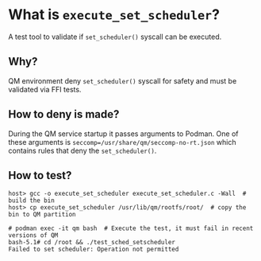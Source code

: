 # What is `execute_set_scheduler`?

A test tool to validate if `set_scheduler()` syscall can be executed.

## Why?

QM environment deny `set_scheduler()` syscall for safety and must be validated via FFI tests.

## How to deny is made?

During the QM service startup it passes arguments to Podman. One of these arguments is `seccomp=/usr/share/qm/seccomp-no-rt.json` which contains rules that deny the `set_scheduler()`.

## How to test?

```console
host> gcc -o execute_set_scheduler execute_set_scheduler.c -Wall  # build the bin
host> cp execute_set_scheduler /usr/lib/qm/rootfs/root/  # copy the bin to QM partition

# podman exec -it qm bash  # Execute the test, it must fail in recent versions of QM
bash-5.1# cd /root && ./test_sched_setscheduler
Failed to set scheduler: Operation not permitted
```
